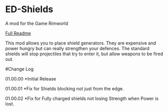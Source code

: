 # ED-Shields
A mod for the Game Rimworld

[Full Readme](ED-Shields/README.md)

This mod allows you to place shield generators. They are expensive and power hungry but can really strengthen your defences. The standard shields will stop projectiles that try to enter it, but allow weapons to be fired out.

#Change Log

01.00.00
*Initial Release

01.00.01
*Fix for Shields blocking not just from the edge.

01.00.02
*Fix for Fully charged shields not losing Strength when Power is lost.
